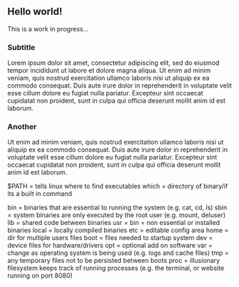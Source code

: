 ## Hello world!

This is a work in progress...

### Subtitle 

Lorem ipsum dolor sit amet, consectetur adipiscing elit, sed do eiusmod tempor incididunt ut labore et dolore magna aliqua. Ut enim ad minim veniam, quis nostrud exercitation ullamco laboris nisi ut aliquip ex ea commodo consequat. Duis aute irure dolor in reprehenderit in voluptate velit esse cillum dolore eu fugiat nulla pariatur. Excepteur sint occaecat cupidatat non proident, sunt in culpa qui officia deserunt mollit anim id est laborum.

### Another

Ut enim ad minim veniam, quis nostrud exercitation ullamco laboris nisi ut aliquip ex ea commodo consequat. Duis aute irure dolor in reprehenderit in voluptate velit esse cillum dolore eu fugiat nulla pariatur. Excepteur sint occaecat cupidatat non proident, sunt in culpa qui officia deserunt mollit anim id est laborum.

$PATH = tells linux where to find executables
which <cmd> = directory of binary/if its a built in command

bin = binaries that are essential to running the system (e.g. cat, cd, ls)
sbin = system binaries are only executed by the root user (e.g. mount, deluser)
lib = shared code between binaries
usr =
    bin = non essential or installed binaries
    local = locally compiled binaries
etc = editable config area
home = dir for multiple users files
boot = files needed to startup system
dev = device files for hardware/drivers
opt = optional add on software
var = change as operating system is being used (e.g. logs and cache files)
tmp = any temporary files not to be persisted between boots
proc = illusionary filesystem keeps track of running processes (e.g. the terminal, or website running on port 8080)